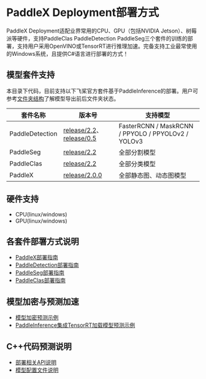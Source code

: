 # PaddleX Deployment部署方式

PaddleX Deployment适配业界常用的CPU、GPU（包括NVIDIA Jetson）、树莓派等硬件，支持PaddleClas PaddleDetection PaddleSeg三个套件的训练的部署，支持用户采用OpenVINO或TensorRT进行推理加速。完备支持工业最常使用的Windows系统，且提供C#语言进行部署的方式！
## 模型套件支持
本目录下代码，目前支持以下飞桨官方套件基于PaddleInference的部署。用户可参考[文件夹结构](./file_format.md)了解模型导出前后文件夹状态。

| 套件名称 | 版本号   | 支持模型 |
| -------- | -------- | ------- |
| PaddleDetection  | [release/2.2](https://github.com/PaddlePaddle/PaddleDetection/tree/release/2.2)、[release/0.5](https://github.com/PaddlePaddle/PaddleDetection/tree/release/0.5) |  FasterRCNN / MaskRCNN / PPYOLO / PPYOLOv2 / YOLOv3   |  
| PaddleSeg        | [release/2.2](https://github.com/PaddlePaddle/PaddleSeg/tree/release/2.2)       |  全部分割模型  |
| PaddleClas       | [release/2.2](https://github.com/PaddlePaddle/PaddleClas/tree/release/2.2)      |  全部分类模型  |
| PaddleX          | [release/2.0.0](https://github.com/PaddlePaddle/PaddleX)                        |  全部静态图、动态图模型   |

## 硬件支持
- CPU(linux/windows)
- GPU(linux/windows)

## 各套件部署方式说明

- [PaddleX部署指南](./models/paddlex.md)
- [PaddleDetection部署指南](./models/paddledetection.md)
- [PaddleSeg部署指南](./models/paddleseg.md)
- [PaddleClas部署指南](./models/paddleclas.md)

## 模型加密与预测加速

- [模型加密预测示例](./demo/decrypt_infer.md)
- [PaddleInference集成TensorRT加载模型预测示例](./demo/tensorrt_infer.md)

## <h2 id="1">C++代码预测说明</h2>

- [部署相关API说明](./apis/model.md)
- [模型配置文件说明](./apis/yaml.md)
